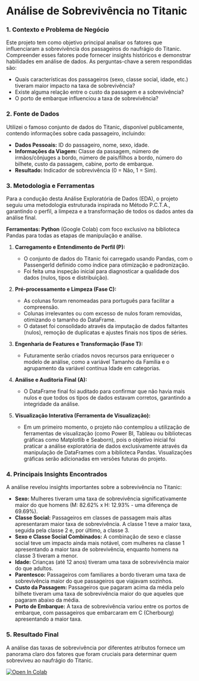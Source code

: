 # Análise de Sobrevivência no Titanic

### 1. Contexto e Problema de Negócio

Este projeto tem como objetivo principal analisar os fatores que influenciaram a sobrevivência dos passageiros do naufrágio do Titanic. Compreender esses fatores pode fornecer insights históricos e demonstrar habilidades em análise de dados. As perguntas-chave a serem respondidas são:
* Quais características dos passageiros (sexo, classe social, idade, etc.) tiveram maior impacto na taxa de sobrevivência?
* Existe alguma relação entre o custo da passagem e a sobrevivência?
* O porto de embarque influenciou a taxa de sobrevivência?

### 2. Fonte de Dados

Utilizei o famoso conjunto de dados do Titanic, disponível publicamente, contendo informações sobre cada passageiro, incluindo:
* **Dados Pessoais:** ID do passageiro, nome, sexo, idade.
* **Informações da Viagem:** Classe da passagem, número de irmãos/cônjuges a bordo, número de pais/filhos a bordo, número do bilhete, custo da passagem, cabine, porto de embarque.
* **Resultado:** Indicador de sobrevivência (0 = Não, 1 = Sim).

### 3. Metodologia e Ferramentas

Para a condução desta Análise Exploratória de Dados (EDA), o projeto seguiu uma metodologia estruturada inspirada no Método P.C.T.A., garantindo o perfil, a limpeza e a transformação de todos os dados antes da análise final.

**Ferramentas: Python** (Google Colab) com foco exclusivo na biblioteca Pandas para todas as etapas de manipulação e análise.

1.  **Carregamento e Entendimento de Perfil (P):**
    * O conjunto de dados do Titanic foi carregado usando Pandas, com o PassengerId definido como índice para otimização e padronização.
    * Foi feita uma inspeção inicial para diagnosticar a qualidade dos dados (nulos, tipos e distribuição).

2.  **Pré-processamento e Limpeza (Fase C):**
    * As colunas foram renomeadas para português para facilitar a compreensão.
    * Colunas irrelevantes ou com excesso de nulos foram removidas, otimizando o tamanho do DataFrame.
    * O dataset foi consolidado através da imputação de dados faltantes (nulos), remoção de duplicatas e ajustes finais nos tipos de séries.

3.  **Engenharia de Features e Transformação (Fase T):**
    * Futuramente serão criados novos recursos para enriquecer o modelo de análise, como a variável Tamanho da Família e o agrupamento da variável contínua Idade em categorias.

4.  **Análise e Auditoria Final (A):**
    * O DataFrame final foi auditado para confirmar que não havia mais nulos e que todos os tipos de dados estavam corretos, garantindo a integridade da análise.

5.  **Visualização Interativa (Ferramenta de Visualização):**
    * Em um primeiro momento, o projeto não contemplou a utilização de ferramentas de visualização (como Power BI, Tableau ou bibliotecas gráficas como Matplotlib e Seaborn), pois o objetivo inicial foi praticar a análise exploratória de dados exclusivamente através da manipulação de DataFrames com a biblioteca Pandas. Visualizações gráficas serão adicionadas em versões futuras do projeto.

### 4. Principais Insights Encontrados

A análise revelou insights importantes sobre a sobrevivência no Titanic:
* **Sexo:** Mulheres tiveram uma taxa de sobrevivência significativamente maior do que homens (M: 82.62% x H: 12.93% - uma diferença de 69.69%).
* **Classe Social:** Passageiros em classes de passagem mais altas apresentaram maior taxa de sobrevivência. A classe 1 teve a maior taxa, seguida pela classe 2 e, por último, a classe 3.
* **Sexo e Classe Social Combinados:** A combinação de sexo e classe social teve um impacto ainda mais notável, com mulheres na classe 1 apresentando a maior taxa de sobrevivência, enquanto homens na classe 3 tiveram a menor.
* **Idade:** Crianças (até 12 anos) tiveram uma taxa de sobrevivência maior do que adultos.
* **Parentesco:** Passageiros com familiares a bordo tiveram uma taxa de sobrevivência maior do que passageiros que viajavam sozinhos.
* **Custo da Passagem:** Passageiros que pagaram acima da média pelo bilhete tiveram uma taxa de sobrevivência maior do que aqueles que pagaram abaixo da média.
* **Porto de Embarque:** A taxa de sobrevivência variou entre os portos de embarque, com passageiros que embarcaram em C (Cherbourg) apresentando a maior taxa.

### 5. Resultado Final

A análise das taxas de sobrevivência por diferentes atributos fornece um panorama claro dos fatores que foram cruciais para determinar quem sobreviveu ao naufrágio do Titanic.

[![Open In Colab](https://colab.research.google.com/assets/colab-badge.svg)](https://colab.research.google.com/drive/1ze138eSNJkIvAGM0nFh0PBzAOjoF0_Wk?usp=sharing)
